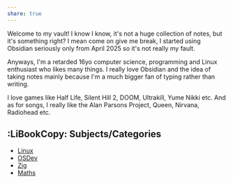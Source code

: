 ```yaml
---
share: true
---
```

Welcome to my vault! I know I know, it's not a huge collection of notes, but it's something right? I mean come on give me break, I started using Obsidian seriously only from April 2025 so it's not really my fault.

Anyways, I'm a retarded 16yo computer science, programming and Linux enthusiast who likes many things. I really love Obsidian and the idea of taking notes mainly because I'm a much bigger fan of typing rather than writing.

I love games like Half Life, Silent Hill 2, DOOM, Ultrakill, Yume Nikki etc. And as for songs, I really like the Alan Parsons Project, Queen, Nirvana, Radiohead etc.
## :LiBookCopy: Subjects/Categories
- [Linux](Linux.md)
- [OSDev](OSDev.md)
- [Zig](Zig.md)
- [Maths](Maths.md)
